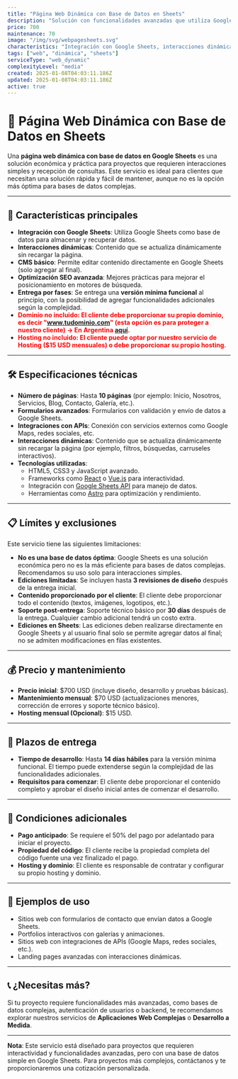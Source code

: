 ```yaml
---
title: "Página Web Dinámica con Base de Datos en Sheets"
description: "Solución con funcionalidades avanzadas que utiliza Google Sheets como base de datos para interacciones simples y recepción de consultas. Ideal para proyectos que requieren una solución económica y fácil de mantener."
price: 700
maintenance: 70
image: "/img/svg/webpagesheets.svg"
characteristics: "Integración con Google Sheets, interacciones dinámicas."
tags: ["web", "dinámica", "sheets"]
serviceType: "web_dynamic"
complexityLevel: "media"
created: 2025-01-08T04:03:11.186Z
updated: 2025-01-08T04:03:11.186Z
active: true
---
```


# 🚀 **Página Web Dinámica con Base de Datos en Sheets**

Una **página web dinámica con base de datos en Google Sheets** es una solución económica y práctica para proyectos que requieren interacciones simples y recepción de consultas. Este servicio es ideal para clientes que necesitan una solución rápida y fácil de mantener, aunque no es la opción más óptima para bases de datos complejas.

---

## 🌟 **Características principales**
- **Integración con Google Sheets**: Utiliza Google Sheets como base de datos para almacenar y recuperar datos.
- **Interacciones dinámicas**: Contenido que se actualiza dinámicamente sin recargar la página.
- **CMS básico**: Permite editar contenido directamente en Google Sheets (solo agregar al final).
- **Optimización SEO avanzada**: Mejores prácticas para mejorar el posicionamiento en motores de búsqueda.
- **Entrega por fases**: Se entrega una **versión mínima funcional** al principio, con la posibilidad de agregar funcionalidades adicionales según la complejidad.
- <span style="color: red; font-weight: 700;">**Dominio no incluido**: El cliente debe proporcionar su propio dominio, es decir "www.tudominio.com" (esta opción es para proteger a nuestro cliente) -> En Argentina [aquí](https://nic.ar/).</span>
- <span style="color: red; font-weight: 700;">**Hosting no incluido**: El cliente puede optar por nuestro servicio de Hosting ($15 USD mensuales) o debe proporcionar su propio hosting.</span>

---

## 🛠️ **Especificaciones técnicas**
- **Número de páginas**: Hasta **10 páginas** (por ejemplo: Inicio, Nosotros, Servicios, Blog, Contacto, Galería, etc.).
- **Formularios avanzados**: Formularios con validación y envío de datos a Google Sheets.
- **Integraciones con APIs**: Conexión con servicios externos como Google Maps, redes sociales, etc.
- **Interacciones dinámicas**: Contenido que se actualiza dinámicamente sin recargar la página (por ejemplo, filtros, búsquedas, carruseles interactivos).
- **Tecnologías utilizadas**:
  - HTML5, CSS3 y JavaScript avanzado.
  - Frameworks como [React](https://reactjs.org/) o [Vue.js](https://vuejs.org/) para interactividad.
  - Integración con [Google Sheets API](https://developers.google.com/sheets/api) para manejo de datos.
  - Herramientas como [Astro](https://astro.build/) para optimización y rendimiento.

---

## 📋 **Límites y exclusiones**
Este servicio tiene las siguientes limitaciones:
- **No es una base de datos óptima**: Google Sheets es una solución económica pero no es la más eficiente para bases de datos complejas. Recomendamos su uso solo para interacciones simples.
- **Ediciones limitadas**: Se incluyen hasta **3 revisiones de diseño** después de la entrega inicial.
- **Contenido proporcionado por el cliente**: El cliente debe proporcionar todo el contenido (textos, imágenes, logotipos, etc.).
- **Soporte post-entrega**: Soporte técnico básico por **30 días** después de la entrega. Cualquier cambio adicional tendrá un costo extra.
- **Ediciones en Sheets**: Las ediciones deben realizarse directamente en Google Sheets y al usuario final solo se permite agregar datos al final; no se admiten modificaciones en filas existentes.

---

## 💰 **Precio y mantenimiento**
- **Precio inicial**: $700 USD (incluye diseño, desarrollo y pruebas básicas).
- **Mantenimiento mensual**: $70 USD (actualizaciones menores, corrección de errores y soporte técnico básico).
- **Hosting mensual (Opcional)**: $15 USD.

---

## 📅 **Plazos de entrega**
- **Tiempo de desarrollo**: Hasta **14 días hábiles** para la versión mínima funcional. El tiempo puede extenderse según la complejidad de las funcionalidades adicionales.
- **Requisitos para comenzar**: El cliente debe proporcionar el contenido completo y aprobar el diseño inicial antes de comenzar el desarrollo.

---

## 🚨 **Condiciones adicionales**
- **Pago anticipado**: Se requiere el 50% del pago por adelantado para iniciar el proyecto.
- **Propiedad del código**: El cliente recibe la propiedad completa del código fuente una vez finalizado el pago.
- **Hosting y dominio**: El cliente es responsable de contratar y configurar su propio hosting y dominio.

---

## 📸 **Ejemplos de uso**
- Sitios web con formularios de contacto que envían datos a Google Sheets.
- Portfolios interactivos con galerías y animaciones.
- Sitios web con integraciones de APIs (Google Maps, redes sociales, etc.).
- Landing pages avanzadas con interacciones dinámicas.

---

## 📞 **¿Necesitas más?**
Si tu proyecto requiere funcionalidades más avanzadas, como bases de datos complejas, autenticación de usuarios o backend, te recomendamos explorar nuestros servicios de **Aplicaciones Web Complejas** o **Desarrollo a Medida**.

---

**Nota**: Este servicio está diseñado para proyectos que requieren interactividad y funcionalidades avanzadas, pero con una base de datos simple en Google Sheets. Para proyectos más complejos, contáctanos y te proporcionaremos una cotización personalizada.